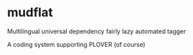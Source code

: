 # mudflat

Multilingual universal dependency fairly lazy automated tagger

A coding system supporting PLOVER (of course)
